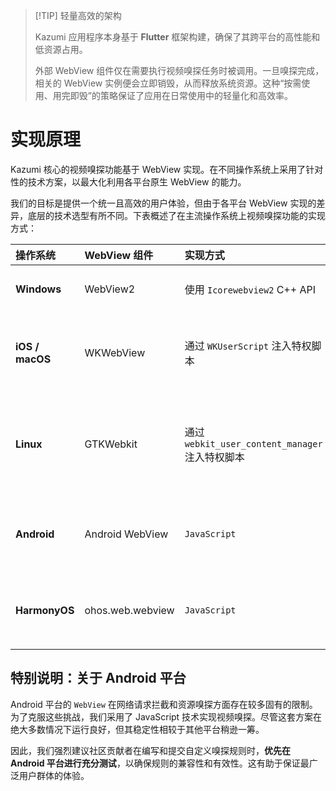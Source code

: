 > [!TIP] 轻量高效的架构
>
> Kazumi 应用程序本身基于 **Flutter** 框架构建，确保了其跨平台的高性能和低资源占用。
>
> 外部 WebView 组件仅在需要执行视频嗅探任务时被调用。一旦嗅探完成，相关的 WebView 实例便会立即销毁，从而释放系统资源。这种“按需使用、用完即毁”的策略保证了应用在日常使用中的轻量化和高效率。

# 实现原理

Kazumi 核心的视频嗅探功能基于 WebView 实现。在不同操作系统上采用了针对性的技术方案，以最大化利用各平台原生 WebView 的能力。

我们的目标是提供一个统一且高效的用户体验，但由于各平台 WebView 实现的差异，底层的技术选型有所不同。下表概述了在主流操作系统上视频嗅探功能的实现方式：

| 操作系统            | WebView 组件       | 实现方式                                    | 注意事项                          |
|:----------------|:-----------------|:----------------------------------------|:------------------------------|
| **Windows**     | WebView2         | 使用 `Icorewebview2` C++ API              | 性能高效，稳定性好。                    |
| **iOS / macOS** | WKWebView        | 通过 `WKUserScript` 注入特权脚本                | 依赖 Apple 提供的脚本接口，功能强大。        |
| **Linux**       | GTKWebkit        | 通过 `webkit_user_content_manager` 注入特权脚本 | 与 macOS 类似，利用 WebKit 的脚本扩展能力。 |
| **Android**     | Android WebView  | `JavaScript`                            | 由于原生 WebView 功能限制而实现的妥协方案     |
| **HarmonyOS**   | ohos.web.webview | `JavaScript`                            | 需要 WebView 上屏组件才可以正常工作        |

## 特别说明：关于 Android 平台

Android 平台的 `WebView` 在网络请求拦截和资源嗅探方面存在较多固有的限制。为了克服这些挑战，我们采用了 JavaScript 技术实现视频嗅探。尽管这套方案在绝大多数情况下运行良好，但其稳定性相较于其他平台稍逊一筹。

因此，我们强烈建议社区贡献者在编写和提交自定义嗅探规则时，**优先在 Android 平台进行充分测试**，以确保规则的兼容性和有效性。这有助于保证最广泛用户群体的体验。
